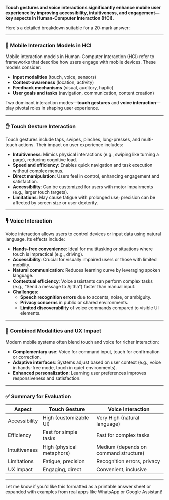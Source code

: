 **Touch gestures and voice interactions significantly enhance mobile user experience by improving accessibility, intuitiveness, and engagement—key aspects in Human-Computer Interaction (HCI).**

Here's a detailed breakdown suitable for a 20-mark answer:

---

### 📱 Mobile Interaction Models in HCI

Mobile interaction models in Human-Computer Interaction (HCI) refer to frameworks that describe how users engage with mobile devices. These models consider:

- **Input modalities** (touch, voice, sensors)
- **Context-awareness** (location, activity)
- **Feedback mechanisms** (visual, auditory, haptic)
- **User goals and tasks** (navigation, communication, content creation)

Two dominant interaction modes—**touch gestures** and **voice interaction**—play pivotal roles in shaping user experience.

---

### ✋ Touch Gesture Interaction

Touch gestures include taps, swipes, pinches, long-presses, and multi-touch actions. Their impact on user experience includes:

- **Intuitiveness**: Mimics physical interactions (e.g., swiping like turning a page), reducing cognitive load.
- **Speed and efficiency**: Enables quick navigation and task execution without complex menus.
- **Direct manipulation**: Users feel in control, enhancing engagement and satisfaction.
- **Accessibility**: Can be customized for users with motor impairments (e.g., larger touch targets).
- **Limitations**: May cause fatigue with prolonged use; precision can be affected by screen size or user dexterity.

---

### 🎙️ Voice Interaction

Voice interaction allows users to control devices or input data using natural language. Its effects include:

- **Hands-free convenience**: Ideal for multitasking or situations where touch is impractical (e.g., driving).
- **Accessibility**: Crucial for visually impaired users or those with limited mobility.
- **Natural communication**: Reduces learning curve by leveraging spoken language.
- **Contextual efficiency**: Voice assistants can perform complex tasks (e.g., “Send a message to Ajitha”) faster than manual input.
- **Challenges**:
  - **Speech recognition errors** due to accents, noise, or ambiguity.
  - **Privacy concerns** in public or shared environments.
  - **Limited discoverability** of voice commands compared to visible UI elements.

---

### 🤝 Combined Modalities and UX Impact

Modern mobile systems often blend touch and voice for richer interaction:

- **Complementary use**: Voice for command input, touch for confirmation or correction.
- **Adaptive interfaces**: Systems adjust based on user context (e.g., voice in hands-free mode, touch in quiet environments).
- **Enhanced personalization**: Learning user preferences improves responsiveness and satisfaction.

---

### ✅ Summary for Evaluation

| Aspect | Touch Gesture | Voice Interaction |
|-------|----------------|-------------------|
| Accessibility | High (customizable UI) | Very High (natural language) |
| Efficiency | Fast for simple tasks | Fast for complex tasks |
| Intuitiveness | High (physical metaphors) | Medium (depends on command structure) |
| Limitations | Fatigue, precision | Recognition errors, privacy |
| UX Impact | Engaging, direct | Convenient, inclusive |

---

Let me know if you'd like this formatted as a printable answer sheet or expanded with examples from real apps like WhatsApp or Google Assistant!
